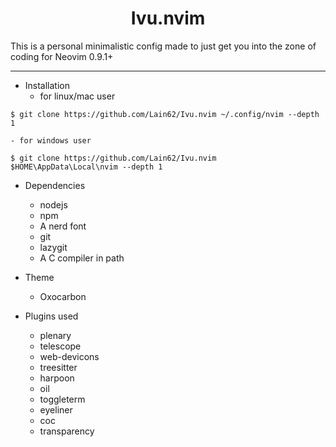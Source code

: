 <h1 align="center"> Ivu.nvim </h1>
This is a personal minimalistic config made to just get you into the zone of coding  
for Neovim 0.9.1+  

---

- Installation
    - for linux/mac user  
```
$ git clone https://github.com/Lain62/Ivu.nvim ~/.config/nvim --depth 1
```
    - for windows user  
```
$ git clone https://github.com/Lain62/Ivu.nvim $HOME\AppData\Local\nvim --depth 1
```

- Dependencies
    - nodejs
    - npm
    - A nerd font
    - git
    - lazygit
    - A C compiler in path

- Theme 
    - Oxocarbon

- Plugins used
    - plenary
    - telescope
    - web-devicons
    - treesitter
    - harpoon
    - oil
    - toggleterm
    - eyeliner
    - coc
    - transparency
